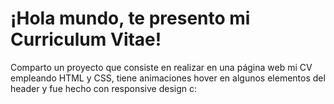 # ¡Hola mundo, te presento mi Curriculum Vitae!
Comparto un proyecto que consiste en realizar en una página web mi CV empleando HTML y CSS, tiene animaciones hover en algunos elementos del header y fue hecho con responsive design c:
